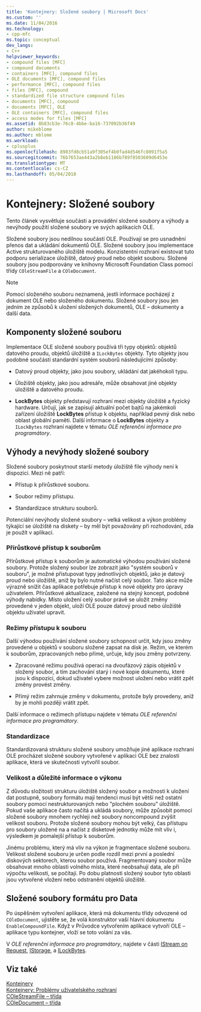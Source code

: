 ```yaml
---
title: 'Kontejnery: Složené soubory | Microsoft Docs'
ms.custom: ''
ms.date: 11/04/2016
ms.technology:
- cpp-mfc
ms.topic: conceptual
dev_langs:
- C++
helpviewer_keywords:
- compound files [MFC]
- compound documents
- containers [MFC], compound files
- OLE documents [MFC], compound files
- performance [MFC], compound files
- files [MFC], compound
- standardized file structure compound files
- documents [MFC], compound
- documents [MFC], OLE
- OLE containers [MFC], compound files
- access modes for files [MFC]
ms.assetid: 8b83cb3e-76c8-4bbe-ba16-737092b36f49
author: mikeblome
ms.author: mblome
ms.workload:
- cplusplus
ms.openlocfilehash: 8983fd8cb51a9f305ef4b0fad4d546fc8091f5a5
ms.sourcegitcommit: 76b7653ae443a2b8eb1186b789f8503609d6453e
ms.translationtype: MT
ms.contentlocale: cs-CZ
ms.lasthandoff: 05/04/2018
---
```

# <a name="containers-compound-files"></a>Kontejnery: Složené soubory
Tento článek vysvětluje součásti a provádění složené soubory a výhody a nevýhody použití složené soubory ve svých aplikacích OLE.  
  
 Složené soubory jsou nedílnou součástí OLE. Používají se pro usnadnění přenos dat a ukládání dokumentů OLE. Složené soubory jsou implementace Active strukturovaného úložiště modelu. Konzistentní rozhraní existovat tuto podporu serializace úložiště, datový proud nebo objekt souboru. Složené soubory jsou podporovány ve knihovny Microsoft Foundation Class pomocí třídy `COleStreamFile` a `COleDocument`.  
  
> [!NOTE]
>  Pomocí složeného souboru neznamená, jestli informace pocházejí z dokument OLE nebo složeného dokumentu. Složené soubory jsou jen jedním ze způsobů k uložení složených dokumentů, OLE – dokumenty a další data.  
  
##  <a name="_core_components_of_a_compound_file"></a> Komponenty složené souboru  
 Implementace OLE složené soubory používá tři typy objektů: objektů datového proudu, objektů úložiště a `ILockBytes` objekty. Tyto objekty jsou podobné součástí standardní systém souborů následujícími způsoby:  
  
-   Datový proud objekty, jako jsou soubory, ukládání dat jakéhokoli typu.  
  
-   Úložiště objekty, jako jsou adresáře, může obsahovat jiné objekty úložiště a datového proudu.  
  
-   **LockBytes** objekty představují rozhraní mezi objekty úložiště a fyzický hardware. Určují, jak se zapisují aktuální počet bajtů na jakémkoli zařízení úložiště **LockBytes** přístup k objektu, například pevný disk nebo oblast globální paměti. Další informace o **LockBytes** objekty a `ILockBytes` rozhraní najdete v tématu *OLE referenční informace pro programátory*.  
  
##  <a name="_core_advantages_and_disadvantages_of_compound_files"></a> Výhody a nevýhody složené soubory  
 Složené soubory poskytnout starší metody úložiště file výhody není k dispozici. Mezi ně patří:  
  
-   Přístup k přírůstkové souboru.  
  
-   Soubor režimy přístupu.  
  
-   Standardizace strukturu souborů.  
  
 Potenciální nevýhody složené soubory – velká velikost a výkon problémy týkající se úložiště na diskety – by měl být považovány při rozhodování, zda je použít v aplikaci.  
  
###  <a name="_core_incremental_access_to_files"></a> Přírůstkové přístup k souborům  
 Přírůstkové přístup k souborům je automatické výhodou používání složené soubory. Protože složený soubor lze zobrazit jako "systém souborů v souboru", je možné přistupovat typy jednotlivých objektů, jako je datový proud nebo úložiště, aniž by bylo nutné načíst celý soubor. Tato akce může výrazně snížit čas aplikace potřebuje přístup k nové objekty pro úpravy uživatelem. Přírůstkové aktualizace, založené na stejný koncept, podobné výhody nabídky. Místo uložení celý soubor právě se uložit změny provedené v jeden objekt, uloží OLE pouze datový proud nebo úložiště objektu uživatel upravit.  
  
###  <a name="_core_file_access_modes"></a> Režimy přístupu k souboru  
 Další výhodou používání složené soubory schopnost určit, kdy jsou změny provedené u objektů v souboru složené zapsat na disk je. Režim, ve kterém k souborům, zpracovaných nebo přímé, určuje, kdy jsou změny potvrzeny.  
  
-   Zpracované režimu používá operaci na dvoufázový zápis objektů v složený soubor, a tím zachování starý i nové kopie dokumentu, které jsou k dispozici, dokud uživatel vybere možnost uložení nebo vrátit zpět změny provést změny.  
  
-   Přímý režim zahrnuje změny v dokumentu, protože byly provedeny, aniž by je mohli později vrátit zpět.  
  
 Další informace o režimech přístupu najdete v tématu *OLE referenční informace pro programátory*.  
  
###  <a name="_core_standardization"></a> Standardizace  
 Standardizovaná strukturu složené soubory umožňuje jiné aplikace rozhraní OLE procházet složené soubory vytvořené v aplikaci OLE bez znalosti aplikace, která ve skutečnosti vytvořil soubor.  
  
###  <a name="_core_size_and_performance_considerations"></a> Velikost a důležité informace o výkonu  
 Z důvodu složitosti strukturu úložiště složený soubor a možnosti k uložení dat postupně, soubory formátu mají tendenci musí být větší než ostatní soubory pomocí nestrukturovaných nebo "plochém souboru" úložiště. Pokud vaše aplikace často načítá a ukládá soubory, může způsobit pomocí složené soubory mnohem rychleji než soubory noncompound zvýšit velikost souboru. Protože složené soubory mohou být velký, čas přístupu pro soubory uložené na a načíst z disketové jednotky může mít vliv i, výsledkem je pomalejší přístup k souborům.  
  
 Jinému problému, který má vliv na výkon je fragmentace složené souboru. Velikost složené souboru je určen podle rozdíl mezi první a poslední diskových sektorech, kterou soubor používá. Fragmentovaný soubor může obsahovat mnoho oblasti volného místa, které neobsahují data, ale při výpočtu velikosti, se počítají. Po dobu platnosti složený soubor tyto oblasti jsou vytvořené vložení nebo odstranění objektů úložiště.  
  
##  <a name="_core_using_compound_files_format_for_your_data"></a> Složené soubory formátu pro Data  
 Po úspěšném vytvoření aplikace, která má dokumentu třídy odvozené od `COleDocument`, ujistěte se, že volá konstruktor vaší hlavní dokumentu `EnableCompoundFile`. Když v Průvodce vytvořením aplikace vytvoří OLE – aplikace typu kontejner, vloží se toto volání za vás.  
  
 V *OLE referenční informace pro programátory*, najdete v části [IStream on Request](http://msdn.microsoft.com/library/windows/desktop/aa380034), [IStorage](http://msdn.microsoft.com/library/windows/desktop/aa380015), a [ILockBytes](http://msdn.microsoft.com/library/windows/desktop/aa379238).  
  
## <a name="see-also"></a>Viz také  
 [Kontejnery](../mfc/containers.md)   
 [Kontejnery: Problémy uživatelského rozhraní](../mfc/containers-user-interface-issues.md)   
 [COleStreamFile – třída](../mfc/reference/colestreamfile-class.md)   
 [COleDocument – třída](../mfc/reference/coledocument-class.md)
